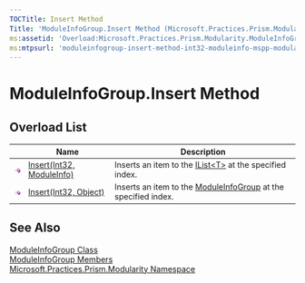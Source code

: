 ```yaml
---
TOCTitle: Insert Method
Title: 'ModuleInfoGroup.Insert Method (Microsoft.Practices.Prism.Modularity)'
ms:assetid: 'Overload:Microsoft.Practices.Prism.Modularity.ModuleInfoGroup.Insert'
ms:mtpsurl: 'moduleinfogroup-insert-method-int32-moduleinfo-mspp-modularity.md'
---
```


# ModuleInfoGroup.Insert Method

## Overload List

<table>
<thead>
<tr class="header">
<th> </th>
<th>Name</th>
<th>Description</th>
</tr>
</thead>
<tbody>
<tr class="odd">
<td><img src="/patterns-practices/reference/images/public-method.gif" alt="Public method"/></td>
<td><a href="/patterns-practices/reference/moduleinfogroup-insert-method-int32-moduleinfo-mspp-modularity" data-raw-source="[Insert(Int32, ModuleInfo)](/patterns-practices/reference/moduleinfogroup-insert-method-int32-moduleinfo-mspp-modularity)">Insert(Int32, ModuleInfo)</a></td>
<td><div class="summary">
Inserts an item to the <a href="http://msdn.microsoft.com/en-us/library/5y536ey6" data-raw-source="[IList&amp;lt;T&amp;gt;](http://msdn.microsoft.com/en-us/library/5y536ey6)">IList&lt;T&gt;</a> at the specified index.
</div></td>
</tr>
<tr class="even">
<td><img src="/patterns-practices/reference/images/public-method.gif" alt="Public method"/></td>
<td><a href="/patterns-practices/reference/moduleinfogroup-insert-method-int32-object-mspp-modularity" data-raw-source="[Insert(Int32, Object)](/patterns-practices/reference/moduleinfogroup-insert-method-int32-object-mspp-modularity)">Insert(Int32, Object)</a></td>
<td><div class="summary">
Inserts an item to the <a href="/patterns-practices/reference/moduleinfogroup-class-mspp-modularity" data-raw-source="[ModuleInfoGroup](/patterns-practices/reference/moduleinfogroup-class-mspp-modularity)">ModuleInfoGroup</a> at the specified index.
</div></td>
</tr>
</tbody>
</table>

## See Also

[ModuleInfoGroup Class](/patterns-practices/reference/moduleinfogroup-class-mspp-modularity)  
[ModuleInfoGroup Members](/patterns-practices/reference/moduleinfogroup-members-mspp-modularity)  
[Microsoft.Practices.Prism.Modularity Namespace](/patterns-practices/reference/mspp-modularity-namespace)  